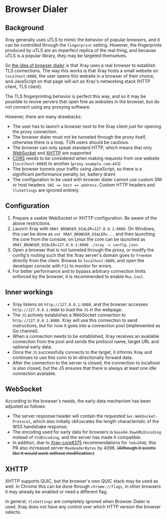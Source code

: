 # Browser Dialer

<Badge text="BETA" type="warning"/> <Badge text="v1.4.1+" type="warning"/>

## Background

Xray generally uses uTLS to mimic the behavior of popular browsers, and it can be controlled through the `fingerprint` setting. However, the fingerprints produced by uTLS are an imperfect replica of the real thing, and because uTLS is a popular library, they may be targeted themselves.

So [the idea of browser dialer](https://github.com/v2ray/discussion/issues/754#issuecomment-647934994) is that Xray uses a real browser to establish TLS connections. The way this works is that Xray hosts a small website on `localhost:8080`, the user opens this website in a browser of their choice, and JavaScript on that page will act as Xray's networking stack (HTTP client, TLS client).

The TLS fingerprinting behavior is perfect this way, and so it may be possible to revive servers that open fine as websites in the browser, but do not connect using any proxying software.

However, there are many drawbacks:

* The user has to launch a browser next to the Xray client just for opening the proxy connection.
* The browser dialer must not be tunneled through the proxy itself, otherwise there is a loop. TUN users should be cautious.
* The browser can only speak standard HTTP, which means that only [WebSocket](../../transports/websocket.md) and [XHTTP](../../transports/splithttp.md) are supported
* [CORS](https://developer.mozilla.org/en-US/docs/Web/HTTP/CORS) needs to be considered when making requests from one website (`localhost:8080`) to another (`proxy.example.com:443`)
* The browser tunnels your traffic using JavaScript, so there is a significant performance penalty (or, battery drain)
* The configuration to be used with browser dialer cannot use custom SNI or host headers. `SNI == host == address`. Custom HTTP headers and `tlsSettings` are ignored entirely.

## Configuration

1. Prepare a usable WebSocket or XHTTP configuration. Be aware of the above restrictions.
2. Launch Xray with `XRAY_BROWSER_DIALER=127.0.0.1:8080`. On Windows, this can be done as `set XRAY_BROWSER_DIALER=...` and then launching the core from the console, on Linux the core can be launched as `XRAY_BROWSER_DIALER=127.0.0.1:8080 ./xray -c config.json`.
3. Open a browser that is not tunneled through the proxy, or modify the config's routing such that the Xray server's domain goes to `freedom` directly from the client. Browse to `localhost:8080`, and open the developer console with `F12` to monitor for errors.
4. For better performance and to bypass arbitrary connection limits enforced by the browser, it is recommended to enable `Mux.Cool`.

## Inner workings

- Xray listens on `http://127.0.0.1:8080`, and the browser accesses `http://127.0.0.1:8080` to load the `JS` in the webpage.
- The `JS` actively establishes a WebSocket connection to `http://127.0.0.1:8080`. Xray will use this connection to send instructions, but for now it goes into a connection pool (implemented as Go channel).
- When a connection needs to be established, Xray receives an available connection from the pool and sends the protocol name, target URL and optional early data.
- Once the `JS` successfully connects to the target, it informs Xray and continues to use this conn to bi-directionally forward data.
- After the connection to the server is closed, the connection to localhost is also closed, but the JS ensures that there is always at least one idle connection available.

## WebSocket

<Badge text="v1.4.1+" type="warning"/>

According to the browser's needs, the early data mechanism has been adjusted as follows:

- The server response header will contain the requested `Sec-WebSocket-Protocol`, which also initially obfuscates the length characteristic of the WSS handshake response.
- The encoding used for early data for browsers is `base64.RawURLEncoding` instead of `StdEncoding`, and the server has made it compatible.
- In addition, due to [Xray-core#375](https://github.com/XTLS/Xray-core/pull/375) recommendations for `?ed=2048`, this PR also increased server `MaxHeaderBytes` by 4096. ~~(Although it seems like it would work without modification.)~~

## XHTTP

<Badge text="v1.8.19+" type="warning"/>

XHTTP supports QUIC, but the browser's own QUIC stack may be used as well. In Chrome this can be done through `chrome://flags`, in other browsers it may already be enabled or need a different flag.

In general, `tlsSettings` are completely ignored when Browser Dialer is used. Xray does not have any control over which HTTP version the browser selects.
